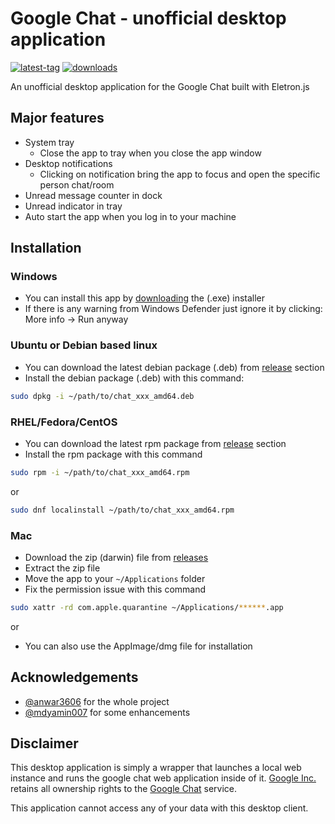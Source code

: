 # Google Chat - unofficial desktop application

[![latest-tag](https://badgen.net/github/release/anwar3606/google-chat-webapp)](https://github.com/anwar3606/google-chat-webapp/releases)
[![downloads](https://img.shields.io/github/downloads/anwar3606/google-chat-webapp/total?cacheSeconds=3600)](https://somsubhra.github.io/github-release-stats/?username=anwar3606&repository=google-chat-webapp&page=1&per_page=30)

An unofficial desktop application for the Google Chat built with Eletron.js

## Major features

* System tray
    - Close the app to tray when you close the app window
* Desktop notifications
    - Clicking on notification bring the app to focus and open the specific person chat/room
* Unread message counter in dock
* Unread indicator in tray
* Auto start the app when you log in to your machine

## Installation

### Windows

* You can install this app by [downloading](https://github.com/anwar3606/google-chat-webapp/releases) the (.exe)
  installer
* If there is any warning from Windows Defender just ignore it by clicking: More info -> Run anyway

### Ubuntu or Debian based linux

* You can download the latest debian package (.deb)
  from [release](https://github.com/anwar3606/google-chat-webapp/releases) section
* Install the debian package (.deb) with this command:

```bash
sudo dpkg -i ~/path/to/chat_xxx_amd64.deb
```

### RHEL/Fedora/CentOS

* You can download the latest rpm package from [release](https://github.com/anwar3606/google-chat-webapp/releases)
  section
* Install the rpm package with this command

```bash
sudo rpm -i ~/path/to/chat_xxx_amd64.rpm
```

or

```bash
sudo dnf localinstall ~/path/to/chat_xxx_amd64.rpm
```

### Mac

* Download the zip (darwin) file from [releases](https://github.com/anwar3606/google-chat-webapp/releases)
* Extract the zip file
* Move the app to your `~/Applications` folder
* Fix the permission issue with this command

```bash
sudo xattr -rd com.apple.quarantine ~/Applications/******.app
```

or

* You can also use the AppImage/dmg file for installation

## Acknowledgements

* [@anwar3606](https://github.com/anwar3606) for the whole project
* [@mdyamin007](https://github.com/mdyamin007) for some enhancements

## Disclaimer

This desktop application is simply a wrapper that launches a local web instance and runs the google chat web application
inside of it. [Google Inc.](https://en.wikipedia.org/wiki/Google) retains all ownership rights to
the [Google Chat](https://chat.google.com) service.

This application cannot access any of your data with this desktop client.

